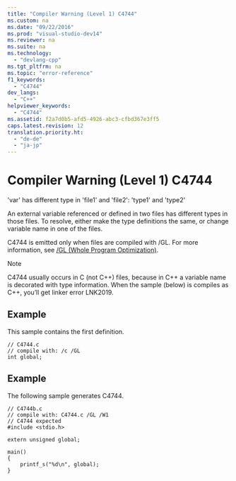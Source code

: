 ```yaml
---
title: "Compiler Warning (Level 1) C4744"
ms.custom: na
ms.date: "09/22/2016"
ms.prod: "visual-studio-dev14"
ms.reviewer: na
ms.suite: na
ms.technology: 
  - "devlang-cpp"
ms.tgt_pltfrm: na
ms.topic: "error-reference"
f1_keywords: 
  - "C4744"
dev_langs: 
  - "C++"
helpviewer_keywords: 
  - "C4744"
ms.assetid: f2a7d0b5-afd5-4926-abc3-cfbd367e3ff5
caps.latest.revision: 12
translation.priority.ht: 
  - "de-de"
  - "ja-jp"
---
```

# Compiler Warning (Level 1) C4744
'var' has different type in 'file1' and 'file2': 'type1' and 'type2'  
  
 An external variable referenced or defined in two files has different types in those files.  To resolve, either make the type definitions the same, or change variable name in one of the files.  
  
 C4744 is emitted only when files are compiled with /GL.  For more information, see [/GL (Whole Program Optimization)](../vs140/-gl--whole-program-optimization-.md).  
  
> [!NOTE]
>  C4744 usually occurs in C (not C++) files, because in C++ a variable name is decorated with type information.  When the sample (below) is compiles as C++, you’ll get linker error LNK2019.  
  
## Example  
 This sample contains the first definition.  
  
```  
// C4744.c  
// compile with: /c /GL  
int global;  
```  
  
## Example  
 The following sample generates C4744.  
  
```  
// C4744b.c  
// compile with: C4744.c /GL /W1  
// C4744 expected  
#include <stdio.h>  
  
extern unsigned global;  
  
main()   
{  
    printf_s("%d\n", global);  
}  
```